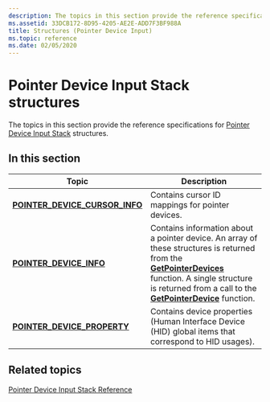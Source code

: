 ```yaml
---
description: The topics in this section provide the reference specifications for Pointer Device Input Stack structures.
ms.assetid: 33DCB172-8D95-4205-AE2E-ADD7F3BF988A
title: Structures (Pointer Device Input)
ms.topic: reference
ms.date: 02/05/2020
---
```


# Pointer Device Input Stack structures

The topics in this section provide the reference specifications for [Pointer Device Input Stack](pointer-device-stack-portal.md) structures.

## In this section

| Topic | Description |
|---|---|
| [**POINTER_DEVICE_CURSOR_INFO**](/windows/win32/api/winuser/ns-winuser-pointer_device_cursor_info)<br/> | Contains cursor ID mappings for pointer devices.<br/> |
| [**POINTER_DEVICE_INFO**](/windows/win32/api/winuser/ns-winuser-pointer_device_info)<br/> | Contains information about a pointer device. An array of these structures is returned from the [**GetPointerDevices**](/windows/win32/api/winuser/nf-winuser-getpointerdevices) function. A single structure is returned from a call to the [**GetPointerDevice**](/windows/win32/api/winuser/nf-winuser-getpointerdevice) function. <br/> |
| [**POINTER_DEVICE_PROPERTY**](/windows/win32/api/winuser/ns-winuser-pointer_device_property)<br/> | Contains device properties (Human Interface Device (HID) global items that correspond to HID usages).<br/> |

## Related topics

[Pointer Device Input Stack Reference](unified-input-stack-reference.md)
